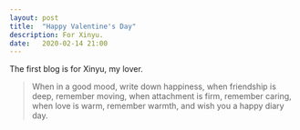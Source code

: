 ```yaml
---
layout: post
title:  "Happy Valentine's Day"
description: For Xinyu.
date:   2020-02-14 21:00
---
```


The first blog is for Xinyu, my lover.

> When in a good mood, write down happiness, when friendship is deep, remember moving, when attachment is firm, remember caring, when love is warm, remember warmth, and wish you a happy diary day.
